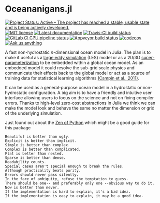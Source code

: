 # Oceananigans.jl

[![Project Status: Active – The project has reached a stable, usable state and is being actively developed.](https://www.repostatus.org/badges/latest/active.svg)](https://www.repostatus.org/#active)
[![MIT license](https://img.shields.io/badge/License-MIT-blue.svg)](https://mit-license.org/)
[![Latest documentation](https://img.shields.io/badge/docs-latest-blue.svg)](https://ali-ramadhan.github.io/Oceananigans.jl/latest)
[![Travis-CI build status](https://travis-ci.com/ali-ramadhan/Oceananigans.jl.svg?branch=master)](https://travis-ci.com/ali-ramadhan/Oceananigans.jl)
[![GitLab CI GPU pipeline status](https://gitlab.com/JuliaGPU/Oceananigans-jl/badges/master/pipeline.svg)](https://gitlab.com/JuliaGPU/Oceananigans-jl/commits/master)
[![Appveyor build status](https://ci.appveyor.com/api/projects/status/jd7kctgj3c0mt957?svg=true)](https://ci.appveyor.com/project/ali-ramadhan/oceananigans-jl)
[![codecov](https://codecov.io/gh/ali-ramadhan/Oceananigans.jl/branch/master/graph/badge.svg)](https://codecov.io/gh/ali-ramadhan/Oceananigans.jl)
[![Ask us anything](https://img.shields.io/badge/Ask%20us-anything-1abc9c.svg)](https://github.com/ali-ramadhan/Oceananigans.jl/issues)

A fast non-hydrostatic _n_-dimensional ocean model in Julia. The plan is to make it useful as a [large eddy simulation](https://en.wikipedia.org/wiki/Large_eddy_simulation) (LES) model or as a 2D/3D [super-parameterization](http://hannahlab.org/what-is-super-parameterization/) to be embedded within a global ocean model. As an embedded model it could resolve the sub-grid scale physics and communicate their effects back to the global model or act as a source of training data for statistical learning algorithms [(Campin et al., 2011)](https://www.sciencedirect.com/science/article/pii/S1463500310001496?via%3Dihub).

It can be used as a general-purpose ocean model in a hydrostatic or non-hydrostatic configuration. A big aim is to have a friendly and intuitive user interface allowing users to focus on the science and not on fixing compiler errors. Thanks to high-level zero-cost abstractions in Julia we think we can make the model look and behave the same no matter the dimension or grid of the underlying simulation.

 Just found out about the [Zen of Python](https://www.python.org/dev/peps/pep-0020/) which might be a good guide for this package
```
Beautiful is better than ugly.
Explicit is better than implicit.
Simple is better than complex.
Complex is better than complicated.
Flat is better than nested.
Sparse is better than dense.
Readability counts.
Special cases aren't special enough to break the rules.
Although practicality beats purity.
Errors should never pass silently.
In the face of ambiguity, refuse the temptation to guess.
There should be one-- and preferably only one --obvious way to do it.
Now is better than never.
If the implementation is hard to explain, it's a bad idea.
If the implementation is easy to explain, it may be a good idea.
```
